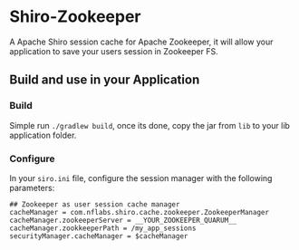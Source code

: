 # Shiro-Zookeeper

A Apache Shiro session cache for Apache Zookeeper, it will allow your application to save your users session in Zookeeper FS.

## Build and use in your Application

### Build
Simple run `./gradlew build`, once its done, copy the jar from `lib` to your lib application folder.

### Configure

In your `siro.ini` file, configure the session manager with the following parameters:

```
## Zookeeper as user session cache manager
cacheManager = com.nflabs.shiro.cache.zookeeper.ZookeeperManager
cacheManager.zookeeperServer = __YOUR_ZOOKEEPER_QUARUM__
cacheManager.zookkeeperPath = /my_app_sessions
securityManager.cacheManager = $cacheManager
```

